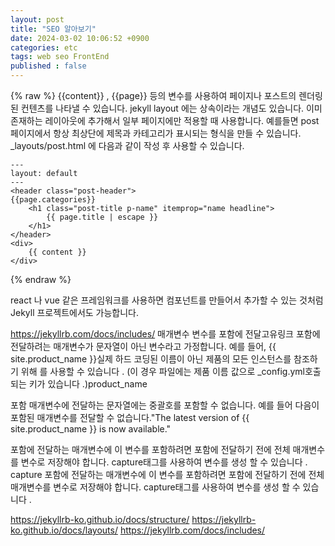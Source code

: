 ```yaml
---
layout: post
title: "SEO 알아보기"
date: 2024-03-02 10:06:52 +0900
categories: etc
tags: web seo FrontEnd
published : false
---
```

{% raw %} {{content}} , {{page}} 등의 변수를 사용하여 페이지나 포스트의 렌더링 된 컨텐츠를 나타낼 수 있습니다. jekyll layout 에는 상속이라는 개념도 있습니다. 이미 존재하는 레이아웃에 추가해서 일부 페이지에만 적용할 때 사용합니다. 예를들면 post 페이지에서 항상 최상단에 제목과 카테고리가 표시되는 형식을 만들 수 있습니다.
_layouts/post.html 에 다음과 같이 작성 후 사용할 수 있습니다.
```
---
layout: default
---
<header class="post-header">
{{page.categories}}
    <h1 class="post-title p-name" itemprop="name headline">
        {{ page.title | escape }}
    </h1>
</header>
<div>
    {{ content }}
</div>
```
{% endraw %}

react 나 vue 같은 프레임워크를 사용하면 컴포넌트를 만들어서 추가할 수 있는 것처럼 Jekyll 프로젝트에서도 가능합니다.

https://jekyllrb.com/docs/includes/
매개변수 변수를 포함에 전달고유링크
포함에 전달하려는 매개변수가 문자열이 아닌 변수라고 가정합니다. 예를 들어, {{ site.product_name }}실제 하드 코딩된 이름이 아닌 제품의 모든 인스턴스를 참조하기 위해 를 사용할 수 있습니다 . (이 경우 파일에는 제품 이름 값으로 _config.yml호출되는 키가 있습니다 .)product_name

포함 매개변수에 전달하는 문자열에는 중괄호를 포함할 수 없습니다. 예를 들어 다음이 포함된 매개변수를 전달할 수 없습니다."The latest version of {{ site.product_name }} is now available."

포함에 전달하는 매개변수에 이 변수를 포함하려면 포함에 전달하기 전에 전체 매개변수를 변수로 저장해야 합니다. capture태그를 사용하여 변수를 생성 할 수 있습니다 .
capture
포함에 전달하는 매개변수에 이 변수를 포함하려면 포함에 전달하기 전에 전체 매개변수를 변수로 저장해야 합니다. capture태그를 사용하여 변수를 생성 할 수 있습니다 .

https://jekyllrb-ko.github.io/docs/structure/
https://jekyllrb-ko.github.io/docs/layouts/
https://jekyllrb.com/docs/includes/